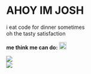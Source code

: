 # AHOY IM JOSH
i eat code for dinner sometimes  
oh the tasty satisfaction 

**me think me can do:**
<img height="20" src="simpleicons.org/icons/instagram.svg">

![](https://github-readme-stats.vercel.app/api/top-langs/?username=joshimello&layout=compact&theme=dark&hide_border=true)  
![](https://github-readme-stats.vercel.app/api?username=joshimello&show_icons=true&hide_border=true&theme=dark)
